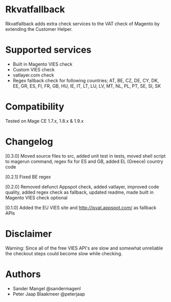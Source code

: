 # Rkvatfallback

Rkvatfallback adds extra check services to the VAT check of Magento by extending the Customer Helper.

# Supported services

- Built in Magento VIES check
- Custom VIES check
- vatlayer.com check
- Regex fallback check for following countries; AT, BE, CZ, DE, CY, DK, EE, GR, ES, FI, FR, GB, HU, IE, IT, LT, LU, LV, MT, NL, PL, PT, SE, SI, SK

# Compatibility

Tested on Mage CE 1.7.x, 1.8.x & 1.9.x

# Changelog
[0.3.0] Moved source files to src, added unit test in tests, moved shell script to magerun command, regex fix for ES and GB, added EL (Greece) country code

[0.2.1] Fixed BE regex

[0.2.0] Removed defunct Appspot check, added vatlayer, improved code quality, added regex check as fallback, updated readme, made built in Magento VIES check optional

[0.1.0] Added the EU VIES site and http://isvat.appspot.com/ as fallback APIs


# Disclaimer

Warning: Since all of the free VIES API's are slow and somewhat unreliable the checkout steps could become slow while checking.

# Authors

- Sander Mangel @sandermagenl
- Peter Jaap Blaakmeer @peterjaap
